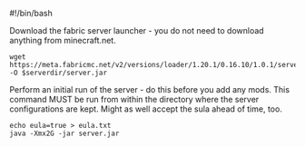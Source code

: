 #!/bin/bash

Download the fabric server launcher - you do not need to download anything from minecraft.net.

    wget https://meta.fabricmc.net/v2/versions/loader/1.20.1/0.16.10/1.0.1/server/jar -O $serverdir/server.jar

Perform an initial run of the server - do this before you add any mods. This command MUST be run from within the directory where the server configurations are kept. Might as well accept the sula ahead of time, too.

    echo eula=true > eula.txt
    java -Xmx2G -jar server.jar

